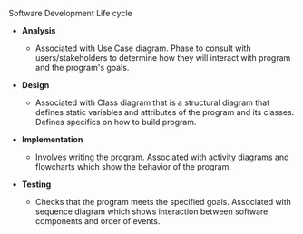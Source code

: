 Software Development Life cycle

-	**Analysis**
	-	Associated with Use Case diagram. Phase to consult with users/stakeholders to determine how they will interact with program and the program's goals.

- **Design**
	-	Associated with Class diagram that is a structural diagram that defines static variables and attributes of the program and its classes. Defines specifics on how to build program.

-	**Implementation**
	-	Involves writing the program. Associated with activity diagrams and flowcharts which show the behavior of the program.

-	**Testing**
	-	Checks that the program meets the specified goals. Associated with sequence diagram which shows interaction between software components and order of events.
